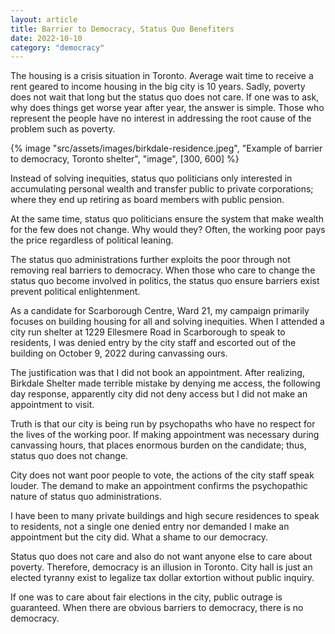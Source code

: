 ```yaml
---
layout: article
title: Barrier to Democracy, Status Quo Benefiters
date: 2022-10-10
category: "democracy"
---
```


The housing is a crisis situation in Toronto. Average wait time to receive a rent geared to income housing in the big city is 10 years. Sadly, poverty does not wait that long but the status quo does not care. If one was to ask, why does things get worse year after year, the answer is simple. Those who represent the people have no interest in addressing the root cause of the problem such as poverty.

<!-- excerpt -->

{% image "src/assets/images/birkdale-residence.jpeg", "Example of barrier to democracy, Toronto shelter", "image", [300, 600] %}

Instead of solving inequities, status quo politicians only interested in accumulating personal wealth and transfer public to private corporations; where they end up retiring as board members with public pension.

At the same time, status quo politicians ensure the system that make wealth for the few does not change. Why would they? Often, the working poor pays the price regardless of political leaning.

The status quo administrations further exploits the poor through not removing real barriers to democracy. When those who care to change the status quo become involved in politics, the status quo ensure barriers exist prevent political enlightenment.

As a candidate for Scarborough Centre, Ward 21, my campaign primarily focuses on building housing for all and solving inequities. When I attended a city run shelter at 1229 Ellesmere Road in Scarborough to speak to residents, I was denied entry by the city staff and escorted out of the building on October 9, 2022 during canvassing ours.

The justification was that I did not book an appointment. After realizing, Birkdale Shelter made terrible mistake by denying me access, the following day response, apparently city did not deny access but I did not make an appointment to visit.

Truth is that our city is being run by psychopaths who have no respect for the lives of the working poor. If making appointment was necessary during canvassing hours, that places enormous burden on the candidate; thus, status quo does not change.

City does not want poor people to vote, the actions of the city staff speak louder. The demand to make an appointment confirms the psychopathic nature of status quo administrations.

I have been to many private buildings and high secure residences to speak to residents, not a single one denied entry nor demanded I make an appointment but the city did. What a shame to our democracy.

Status quo does not care and also do not want anyone else to care about poverty. Therefore, democracy is an illusion in Toronto. City hall is just an elected tyranny exist to legalize tax dollar extortion without public inquiry.

If one was to care about fair elections in the city, public outrage is guaranteed. When there are obvious barriers to democracy, there is no democracy.
